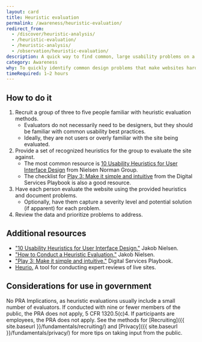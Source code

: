 ```yaml
---
layout: card
title: Heuristic evaluation
permalink: /awareness/heuristic-evaluation/
redirect_from:
  - /discover/heuristic-analysis/
  - /heuristic-evaluation/
  - /heuristic-analysis/
  - /observation/heuristic-evaluation/
description: A quick way to find common, large usability problems on a website.
category: Awareness
why: To quickly identify common design problems that make websites hard to use without conducting more involved user research.
timeRequired: 1–2 hours
---
```


## How to do it

1. Recruit a group of three to five people familiar with heuristic evaluation methods. 
    - Evaluators do not necessarily need to be designers, but they should be familiar with common usability best practices.
    - Ideally, they are not users or overly familiar with the site being evaluated.  
1. Provide a set of recognized heuristics for the group to evaluate the site against.
    - The most common resource is [10 Usability Heuristics for User Interface Design](http://www.nngroup.com/articles/ten-usability-heuristics/) from Nielsen Norman Group.
    - The checklist for [Play 3: Make it simple and intuitive](https://playbook.cio.gov/#play3) from the Digital Services Playbook is also a good resource.
1. Have each person evaluate the website using the provided heuristics and document problems.
    - Optionally, have them capture a severity level and potential solution (if apparent) for each problem.
1. Review the data and prioritize problems to address.

<section class="method--section method--section--additional-resources" markdown="1">

## Additional resources

- ["10 Usability Heuristics for User Interface Design."](http://www.nngroup.com/articles/ten-usability-heuristics/) Jakob Nielsen.
- ["How to Conduct a Heuristic Evaluation."](http://www.nngroup.com/articles/how-to-conduct-a-heuristic-evaluation/) Jakob Nielsen.
- ["Play 3: Make it simple and intuitive."](https://playbook.cio.gov/#play3) Digital Services Playbook.
- [Heurio.](https://www.heur.io/) A tool for conducting expert reviews of live sites.
</section>

<section class="method--section method--section--government-considerations" markdown="1" >

## Considerations for use in government  

No PRA Implications, as heuristic evaluations usually include a small number of evaluators. If conducted with nine or fewer members of the public, the PRA does not apply, 5 CFR 1320.5(c)4. If participants are employees, the PRA does not apply. See the methods for [Recruiting]({{ site.baseurl }}/fundamentals/recruiting/) and [Privacy]({{ site.baseurl }}/fundamentals/privacy/) for more tips on taking input from the public.
</section>
